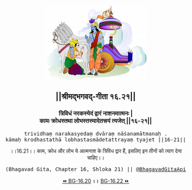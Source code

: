 <center><img src="../../asset/BG.png" alt="#API #bhagavadgitaapi #slok #nodejs #js #api #gitaapi #krishna #hinduism #vedic #ISKCON #shreemadbhagavadgita #technology"/>
<h2>||श्रीमद्‍भगवद्‍-गीता १६.२१||</h2>
<h3>त्रिविधं नरकस्येदं द्वारं नाशनमात्मनः |<br/>कामः क्रोधस्तथा लोभस्तस्मादेतत्त्रयं त्यजेत् ||१६-२१||</h3>
<pre>trividhaṃ narakasyedaṃ dvāraṃ nāśanamātmanaḥ .<br/>kāmaḥ krodhastathā lobhastasmādetattrayaṃ tyajet ||16-21||</pre>
<p>।।16.21।। काम, क्रोध और लोभ ये आत्मनाश के त्रिविध द्वार हैं, इसलिए इन तीनों को त्याग देना चाहिए।।</p>
<pre>(Bhagavad Gita, Chapter 16, Shloka 21) || <a href="https://twitter.com/bhagavadgitaapi">@BhagavadGitaApi</a></pre><a href="../../16/20">⏪  BG-16.20</a><b>        ।।        </b><a href="../../16/22">BG-16.22  ⏩</a></center></center>